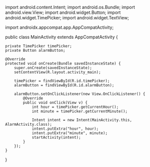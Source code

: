 import android.content.Intent;
import android.os.Bundle;
import android.view.View;
import android.widget.Button;
import android.widget.TimePicker;
import android.widget.TextView;

import androidx.appcompat.app.AppCompatActivity;

public class MainActivity extends AppCompatActivity {

    private TimePicker timePicker;
    private Button alarmButton;

    @Override
    protected void onCreate(Bundle savedInstanceState) {
        super.onCreate(savedInstanceState);
        setContentView(R.layout.activity_main);

        timePicker = findViewById(R.id.timePicker);
        alarmButton = findViewById(R.id.alarmButton);

        alarmButton.setOnClickListener(new View.OnClickListener() {
            @Override
            public void onClick(View v) {
                int hour = timePicker.getCurrentHour();
                int minute = timePicker.getCurrentMinute();

                Intent intent = new Intent(MainActivity.this, AlarmActivity.class);
                intent.putExtra("hour", hour);
                intent.putExtra("minute", minute);
                startActivity(intent);
            }
        });
    }
}





